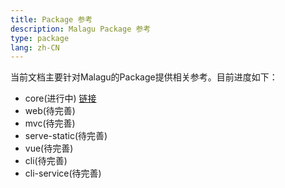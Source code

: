 ```yaml
---
title: Package 参考
description: Malagu Package 参考
type: package
lang: zh-CN
---
```


当前文档主要针对Malagu的Package提供相关参考。目前进度如下：

- core(进行中) [链接](/package/core.html)
- web(待完善)
- mvc(待完善)
- serve-static(待完善)
- vue(待完善)
- cli(待完善)
- cli-service(待完善)
